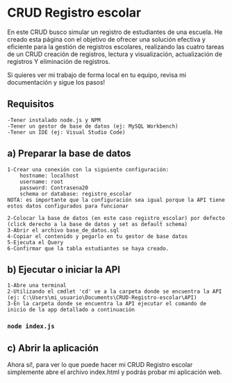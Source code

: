 # CRUD Registro escolar

En este CRUD busco simular un registro de estudiantes de una escuela. He creado esta página con el objetivo de ofrecer una solución efectiva y eficiente para la gestión de registros escolares, realizando las cuatro tareas de un CRUD creación de registros, lectura y visualización, actualización de registros Y eliminación de registros.

Si quieres ver mi trabajo de forma local en tu equipo, revisa mi documentación y sigue los pasos!

## Requisitos

    -Tener instalado node.js y NPM
    -Tener un gestor de base de datos (ej: MySQL Workbench)
    -Tener un IDE (ej: Visual Studio Code)

## a) Preparar la base de datos

    1-Crear una conexión con la siguiente configuración:
        hostname: localhost
        username: root
        password: Contrasena20
        schema or database: registro_escolar
    NOTA: es importante que la configuración sea igual porque la API tiene estos datos configurados para funcionar

    2-Colocar la base de datos (en este caso registro_escolar) por defecto (click derecho a la base de datos y set as default schema)
    3-Abrir el archivo base_de_datos.sql
    4-Copiar el contenido y pegarlo en tu gestor de base datos
    5-Ejecuta el Query 
    6-Confirmar que la tabla estudiantes se haya creado. 

## b) Ejecutar o iniciar la API

    1-Abre una terminal
    2-Utilizando el cmdlet 'cd' ve a la carpeta donde se encuentra la API (ej: C:\Users\mi_usuario\Documents\CRUD-Registro-escolar\API) 
    3-En la carpeta donde se encuentra la API ejecutar el comando de inicio de la app detallado a continuación
    
### `node index.js`

## c) Abrir la aplicación

Ahora sí!, para ver lo que puede hacer mi CRUD Registro escolar simplemente abre el archivo index.html y podrás probar mi aplicación web.